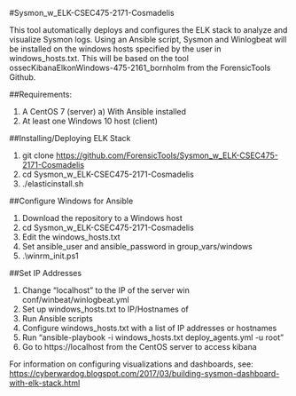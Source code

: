 #Sysmon_w_ELK-CSEC475-2171-Cosmadelis

This tool automatically deploys and configures the ELK stack to analyze and visualize Sysmon logs. Using an Ansible script, Sysmon and Winlogbeat will be installed on the windows hosts specified by the user in windows_hosts.txt. This will be based on the tool ossecKibanaElkonWindows-475-2161_bornholm from the ForensicTools Github.

##Requirements:
1) A CentOS 7 (server)
    a) With Ansible installed
2) At least one Windows 10 host (client)

##Installing/Deploying ELK Stack
1) git clone https://github.com/ForensicTools/Sysmon_w_ELK-CSEC475-2171-Cosmadelis
2) cd Sysmon_w_ELK-CSEC475-2171-Cosmadelis
3) ./elasticinstall.sh

##Configure Windows for Ansible
1) Download the repository to a Windows host
2) cd Sysmon_w_ELK-CSEC475-2171-Cosmadelis
3) Edit the windows_hosts.txt
4) Set ansible_user and ansible_password in group_vars/windows
5) .\winrm_init.ps1

##Set IP Addresses
1) Change “localhost” to the IP of the server win conf/winbeat/winlogbeat.yml
2) Set up windows_hosts.txt to IP/Hostnames of 
3) Run Ansible scripts
4) Configure windows_hosts.txt with a list of IP addresses or hostnames
5) Run “ansible-playbook -i windows_hosts.txt deploy_agents.yml -u root”
6) Go to https://localhost from the CentOS server to access kibana

For information on configuring visualizations and dashboards, see:
https://cyberwardog.blogspot.com/2017/03/building-sysmon-dashboard-with-elk-stack.html 

